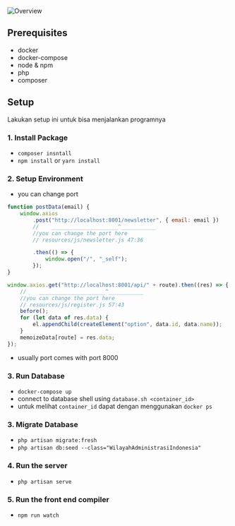 
![Overview](./overview.gif)

## Prerequisites

-   docker
-   docker-compose
-   node & npm
-   php
-   composer

## Setup

Lakukan setup ini untuk bisa menjalankan programnya

### 1. Install Package

-   `composer insntall`
-   `npm install` or `yarn install`

### 2. Setup Environment

-   you can change port

```javascript
function postData(email) {
    window.axios
        .post("http://localhost:8001/newsletter", { email: email })
        //    _____________________^___________
        //you can change the port here
        // resources/js/newsletter.js 47:36

        .then(() => {
            window.open("/", "_self");
        });
}
```

```javascript
window.axios.get("http://localhost:8001/api/" + route).then((res) => {
    //    _____________________^___________
    //you can change the port here
    // resources/js/register.js 57:43
    before();
    for (let data of res.data) {
        el.appendChild(createElement("option", data.id, data.name));
    }
    memoizeData[route] = res.data;
});
```

-   usually port comes with port 8000

### 3. Run Database

-   `docker-compose up`
-   connect to database shell using `database.sh <container_id>`
-   untuk melihat `container_id` dapat dengan menggunakan `docker ps`

### 3. Migrate Database

-   `php artisan migrate:fresh`
-   `php artisan db:seed --class="WilayahAdministrasiIndonesia"`

### 4. Run the server

-   `php artisan serve`

### 5. Run the front end compiler

-   `npm run watch`
